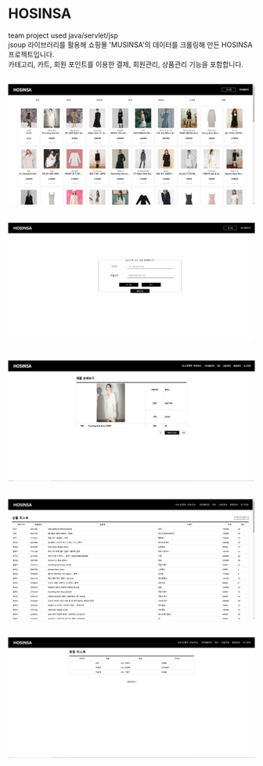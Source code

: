 # HOSINSA
team project used java/servlet/jsp<br>jsoup 라이브러리를 활용해 쇼핑몰 'MUSINSA'의 데이터를 크롤링해 만든 HOSINSA 프로젝트입니다.
<br>카테고리, 카트, 회원 포인트를 이용한 결제, 회원관리, 상품관리 기능을 포함합니다.<br><br>

<img src="https://github.com/Nokko-Yuna/hosinsa/blob/main/hosinsa1.png?raw=true"><br><br><br>
<img src="https://github.com/Nokko-Yuna/hosinsa/blob/main/hosinsa3.png?raw=true"><br><br><br>
<img src="https://github.com/Nokko-Yuna/hosinsa/blob/main/hosinsa4.png?raw=true"><br><br><br>
<img src="https://github.com/Nokko-Yuna/hosinsa/blob/main/hosinsa5.png?raw=true"><br><br><br>
<img src="https://github.com/Nokko-Yuna/hosinsa/blob/main/hosinsa6.png?raw=true">
